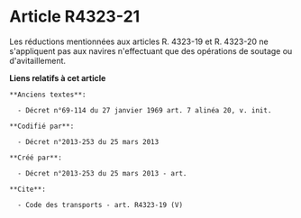 # Article R4323-21

Les réductions mentionnées aux articles R. 4323-19 et R. 4323-20 ne s'appliquent pas aux navires n'effectuant que des
opérations de soutage ou d'avitaillement.

**Liens relatifs à cet article**

	**Anciens textes**:

	  - Décret n°69-114 du 27 janvier 1969 art. 7 alinéa 20, v. init.

	**Codifié par**:

	  - Décret n°2013-253 du 25 mars 2013

	**Créé par**:

	  - Décret n°2013-253 du 25 mars 2013 - art.

	**Cite**:

	  - Code des transports - art. R4323-19 (V)
